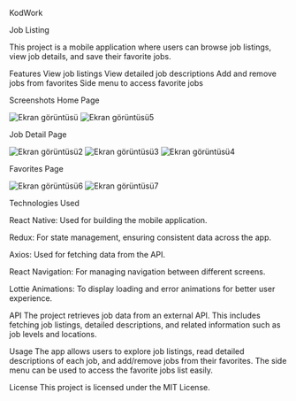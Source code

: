 KodWork

Job Listing

This project is a mobile application where users can browse job listings, view job details, and save their favorite jobs.


Features
View job listings
View detailed job descriptions
Add and remove jobs from favorites
Side menu to access favorite jobs


Screenshots
Home Page

![Ekran görüntüsü](https://github.com/user-attachments/assets/4afdf2a4-b6a7-4a50-a6bb-9ba93fa5e228)
![Ekran görüntüsü5](https://github.com/user-attachments/assets/f21704c8-d796-4a05-9e3e-daf8164649b6)

Job Detail Page

![Ekran görüntüsü2](https://github.com/user-attachments/assets/aef47b46-3b12-453e-ba5e-1d2ad24b5a74)
![Ekran görüntüsü3](https://github.com/user-attachments/assets/da68fb19-93b5-486c-8d99-b6acdde9383e)
![Ekran görüntüsü4](https://github.com/user-attachments/assets/5854dd4b-94bb-4590-bf53-0bfb5890cdd9)

Favorites Page

![Ekran görüntüsü6](https://github.com/user-attachments/assets/769ea8ad-f18c-4162-9932-9473c7c3bd1d)
![Ekran görüntüsü7](https://github.com/user-attachments/assets/09ca9dd3-a5de-4ef7-9950-29b37a103f3d)


Technologies Used

React Native: Used for building the mobile application.

Redux: For state management, ensuring consistent data across the app.

Axios: Used for fetching data from the API.

React Navigation: For managing navigation between different screens.

Lottie Animations: To display loading and error animations for better user experience.


API
The project retrieves job data from an external API. This includes fetching job listings, detailed descriptions, and related information such as job levels and locations.


Usage
The app allows users to explore job listings, read detailed descriptions of each job, and add/remove jobs from their favorites. The side menu can be used to access the favorite jobs list easily.

License
This project is licensed under the MIT License.


